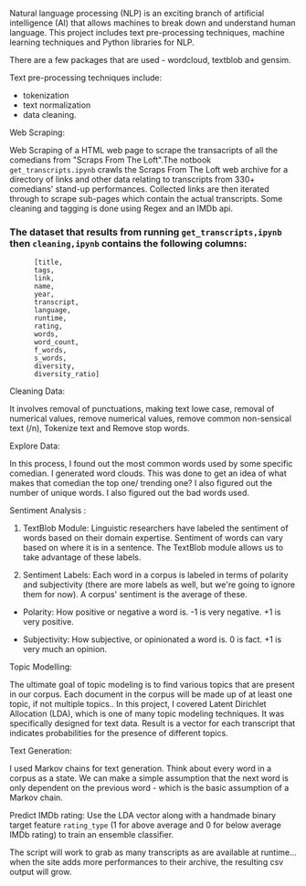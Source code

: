 
Natural language processing (NLP) is an exciting branch of artificial intelligence (AI) that allows machines to break down and understand human language. This project includes text pre-processing techniques, machine learning techniques and Python libraries for NLP. 

There are a few packages that are used - wordcloud, textblob and gensim.

Text pre-processing techniques include:

* tokenization
* text normalization
* data cleaning. 

Web Scraping:

Web Scraping of a HTML web page to scrape the transacripts of all the comedians from "Scraps From The Loft".The notbook `get_transcripts.ipynb` crawls the Scraps From The Loft web archive for a directory of links and other data relating to transcripts from 330+ comedians' stand-up performances. Collected links are then iterated through to scrape sub-pages which contain the actual transcripts. Some cleaning and tagging is done using Regex and an IMDb api.
### The dataset that results from running `get_transcripts,ipynb` then `cleaning,ipynb` contains the following columns: 
          [title, 
          tags,  
          link, 
          name, 
          year, 
          transcript, 
          language, 
          runtime, 
          rating,
          words,
          word_count,
          f_words,
          s_words,
          diversity,
          diversity_ratio]

Cleaning Data: 

It involves removal of punctuations, making text lowe case, removal of numerical values, remove numerical values, remove common non-sensical text (/n), Tokenize text and Remove stop words.

Explore Data: 

In this process, I found out the most common words used by some specific comedian. I generated word clouds. This was done to get an idea of what makes that comedian the top one/ trending one? 
I also figured out the number of unique words.
I also figured out the bad words used.

Sentiment Analysis :

1. TextBlob Module: Linguistic researchers have labeled the sentiment of words based on their domain expertise. Sentiment of words can vary based on where it is in a sentence. The TextBlob module allows us to take advantage of these labels.

2. Sentiment Labels: Each word in a corpus is labeled in terms of polarity and subjectivity (there are more labels as well, but we're going to ignore them for now). A corpus' sentiment is the average of these.

* Polarity: How positive or negative a word is. -1 is very negative. +1 is very positive.

* Subjectivity: How subjective, or opinionated a word is. 0 is fact. +1 is very much an opinion.

Topic Modelling:

The ultimate goal of topic modeling is to find various topics that are present in our corpus. Each document in the corpus will be made up of at least one topic, if not multiple topics.. In this project, I covered Latent Dirichlet Allocation (LDA), which is one of many topic modeling techniques. It was specifically designed for text data. Result is a vector for each transcript that indicates probabilities for the presence of different topics.

Text Generation:

I used Markov chains for text generation. Think about every word in a corpus as a state. We can make a simple assumption that the next word is only dependent on the previous word - which is the basic assumption of a Markov chain.

Predict IMDb rating: 
Use the LDA vector along with a handmade binary target feature `rating_type` (1 for above average and 0 for below average IMDb rating) to train an ensemble classifier.


The script will work to grab as many transcripts as are available at runtime... when the site adds more performances to their archive, the resulting csv output will grow.
